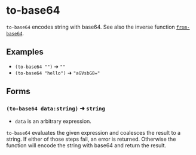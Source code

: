 # to-base64

`to-base64` encodes string with base64. See also the inverse function
[`from-base64`](from-base64.md).

## Examples

* `(to-base64 "")` ➜ `""`
* `(to-base64 "hello")` ➜ `"aGVsbG8="`

## Forms

### `(to-base64 data:string)` ➜ `string`

* `data` is an arbitrary expression.

`to-base64` evaluates the given expression and coalesces the result to a
string. If either of those steps fail, an error is returned. Otherwise the
function will encode the string with base64 and return the result.
